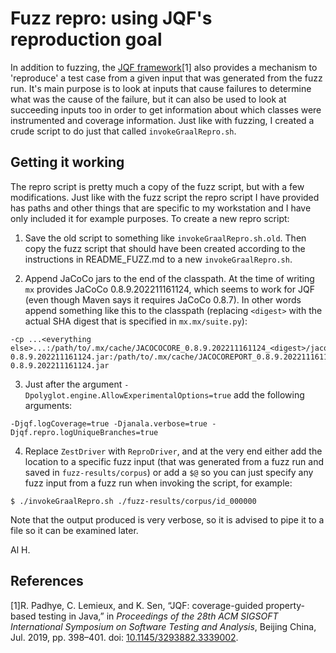 # Fuzz repro: using JQF's reproduction goal

In addition to fuzzing, the [JQF framework](https://github.com/rohanpadhye/JQF)\[1\] also provides a mechanism
to 'reproduce' a test case from a given input that was generated from the fuzz run. It's main purpose is to
look at inputs that cause failures to determine what was the cause of the failure, but it can also be used to
look at succeeding inputs too in order to get information about which classes were instrumented and coverage
information. Just like with fuzzing, I created a crude script to do just that called `invokeGraalRepro.sh`.

## Getting it working
The repro script is pretty much a copy of the fuzz script, but with a few modifications. Just like with the fuzz
script the repro script I have provided has paths and other things that are specific to my workstation and I have
only included it for example purposes. To create a new repro script:

1. Save the old script to something like `invokeGraalRepro.sh.old`. Then copy the fuzz script that should have
been created according to the instructions in README\_FUZZ.md to a new `invokeGraalRepro.sh`.

2. Append JaCoCo jars to the end of the classpath. At the time of writing `mx` provides JaCoCo 0.8.9.202211161124,
which seems to work for JQF (even though Maven says it requires JaCoCo 0.8.7). In other words append something
like this to the classpath (replacing `<digest>` with the actual SHA digest that is specified in `mx.mx/suite.py`):
```
-cp ...<everything else>...:/path/to/.mx/cache/JACOCOCORE_0.8.9.202211161124_<digest>/jacococore-0.8.9.202211161124.jar:/path/to/.mx/cache/JACOCOREPORT_0.8.9.202211161124_<digest>/jacocoreport-0.8.9.202211161124.jar
```

3. Just after the argument `-Dpolyglot.engine.AllowExperimentalOptions=true` add the following arguments:
```
-Djqf.logCoverage=true -Djanala.verbose=true -Djqf.repro.logUniqueBranches=true
```

4. Replace `ZestDriver` with `ReproDriver`, and at the very end either add the location to a specific fuzz input
(that was generated from a fuzz run and saved in `fuzz-results/corpus`) or add a `$@` so you can just specify
any fuzz input from a fuzz run when invoking the script, for example:
```
$ ./invokeGraalRepro.sh ./fuzz-results/corpus/id_000000
```

Note that the output produced is very verbose, so it is advised to pipe it to a file so it can be examined later.

Al H.

## References
\[1\]R. Padhye, C. Lemieux, and K. Sen, “JQF: coverage-guided property-based testing in Java,” in *Proceedings of the 28th ACM SIGSOFT International Symposium on Software Testing and Analysis*, Beijing China, Jul. 2019, pp. 398–401. doi: [10.1145/3293882.3339002](https://doi.org/10.1145/3293882.3339002).
